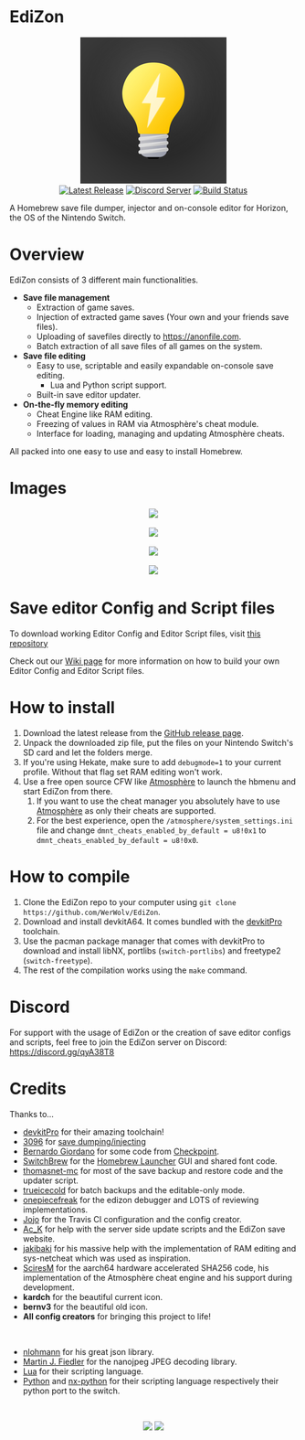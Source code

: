# EdiZon
  <p align="center"><img src="https://raw.githubusercontent.com/WerWolv/EdiZon/master/icon.jpg"><br />
      <a href="https://github.com/WerWolv/EdiZon/releases/latest"><img src="https://img.shields.io/github/downloads/WerWolv/EdiZon/total.svg" alt="Latest Release" /></a>
    <a href="https://discord.gg/qyA38T8"><img src="https://discordapp.com/api/guilds/465980502206054400/embed.png" alt="Discord Server" /></a>
    <a href="https://travis-ci.com/WerWolv/EdiZon"><img src="https://travis-ci.com/WerWolv/EdiZon.svg?branch=master" alt="Build Status" /></a>
  </p>

A Homebrew save file dumper, injector and on-console editor for Horizon, the OS of the Nintendo Switch.

# Overview
  EdiZon consists of 3 different main functionalities.
  - **Save file management**
    - Extraction of game saves.
    - Injection of extracted game saves (Your own and your friends save files).
    - Uploading of savefiles directly to https://anonfile.com.
    - Batch extraction of all save files of all games on the system.
  - **Save file editing**
    - Easy to use, scriptable and easily expandable on-console save editing.
      - Lua and Python script support.
    - Built-in save editor updater.
  - **On-the-fly memory editing**
    - Cheat Engine like RAM editing.
    - Freezing of values in RAM via Atmosphère's cheat module.
    - Interface for loading, managing and updating Atmosphère cheats.

  All packed into one easy to use and easy to install Homebrew.

# Images
  <p align="center"><img src="https://raw.githubusercontent.com/WerWolv/EdiZon/master/assets/main_menu.jpg"></p>
  <p align="center"><img src="https://raw.githubusercontent.com/WerWolv/EdiZon/master/assets/save_editor_1.jpg"></p>
  <p align="center"><img src="https://raw.githubusercontent.com/WerWolv/EdiZon/master/assets/save_editor_2.jpg"></p>
  <p align="center"><img src="https://raw.githubusercontent.com/WerWolv/EdiZon/master/assets/ram_editor.jpg"></p>

# Save editor Config and Script files

  To download working Editor Config and Editor Script files, visit [this repository](https://github.com/WerWolv/EdiZon_ConfigsAndScripts/tree/master)

  Check out our [Wiki page](https://github.com/WerWolv/EdiZon/wiki) for more information on how to build your own Editor Config and Editor Script files.

# How to install

  1. Download the latest release from the [GitHub release page](https://github.com/WerWolv/EdiZon/releases/latest).
  2. Unpack the downloaded zip file, put the files on your Nintendo Switch's SD card and let the folders merge.
  3. If you're using Hekate, make sure to add `debugmode=1` to your current profile. Without that flag set RAM editing won't work.
  4. Use a free open source CFW like [Atmosphère](https://github.com/Atmosphere-NX/Atmosphere) to launch the hbmenu and start EdiZon from there.
     1. If you want to use the cheat manager you absolutely have to use [Atmosphère](https://github.com/Atmosphere-NX/Atmosphere) as only their cheats are supported.
     2. For the best experience, open the `/atmosphere/system_settings.ini` file and change `dmnt_cheats_enabled_by_default = u8!0x1` to `dmnt_cheats_enabled_by_default = u8!0x0`.


# How to compile

  1. Clone the EdiZon repo to your computer using `git clone https://github.com/WerWolv/EdiZon`.
  2. Download and install devkitA64. It comes bundled with the [devkitPro](https://devkitpro.org) toolchain.
  3. Use the pacman package manager that comes with devkitPro to download and install libNX, portlibs (`switch-portlibs`) and freetype2 (`switch-freetype`).
  4. The rest of the compilation works using the `make` command.

# Discord

  For support with the usage of EdiZon or the creation of save editor configs and scripts, feel free to join the EdiZon server on Discord: https://discord.gg/qyA38T8

# Credits

  Thanks to...

  - [devkitPro](https://devkitpro.org) for their amazing toolchain!
  - [3096](https://github.com/3096) for [save dumping/injecting](https://github.com/3096/nut)
  - [Bernardo Giordano](https://github.com/BernardoGiordano) for some code from [Checkpoint](https://github.com/BernardoGiordano/Checkpoint).
  - [SwitchBrew](https://switchbrew.org/) for the [Homebrew Launcher](https://github.com/switchbrew/nx-hbmenu) GUI and shared font code.
  - [thomasnet-mc](https://github.com/thomasnet-mc/) for most of the save backup and restore code and the updater script.
  - [trueicecold](https://github.com/trueicecold) for batch backups and the editable-only mode.
  - [onepiecefreak](https://github.com/onepiecefreak3) for the edizon debugger and LOTS of reviewing implementations.
  - [Jojo](https://github.com/drdrjojo) for the Travis CI configuration and the config creator.
  - [Ac_K](https://github.com/AcK77) for help with the server side update scripts and the EdiZon save website.
  - [jakibaki](https://github.com/jakibaki) for his massive help with the implementation of RAM editing and sys-netcheat which was used as inspiration.
  - [SciresM](https://github.com/SciresM) for the aarch64 hardware accelerated SHA256 code, his implementation of the Atmosphère cheat engine and his support during development.
  - **kardch** for the beautiful current icon.
  - **bernv3** for the beautiful old icon.
  - **All config creators** for bringing this project to life!

  <br>

  - [nlohmann](https://github.com/nlohmann) for his great json library.
  - [Martin J. Fiedler](https://svn.emphy.de/nanojpeg/trunk/nanojpeg/nanojpeg.c) for the nanojpeg JPEG decoding library.
  - [Lua](https://www.lua.org/) for their scripting language.
  - [Python](https://www.python.org/) and [nx-python](https://github.com/nx-python) for their scripting language respectively their python port to the switch.


  <br>
  <p align="center"><img src="https://www.lua.org/images/logo.gif">
  <img src="https://upload.wikimedia.org/wikipedia/commons/c/c3/Python-logo-notext.svg"><p>
